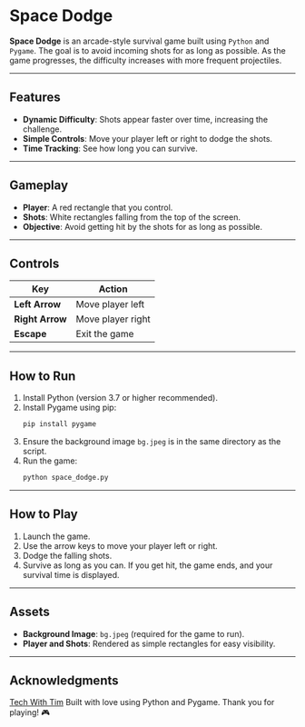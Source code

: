 # Space Dodge

**Space Dodge** is an arcade-style survival game built using `Python` and `Pygame`. The goal is to avoid incoming shots for as long as possible. As the game progresses, the difficulty increases with more frequent projectiles.

---

## Features

- **Dynamic Difficulty**: Shots appear faster over time, increasing the challenge.
- **Simple Controls**: Move your player left or right to dodge the shots.
- **Time Tracking**: See how long you can survive.

---

## Gameplay

- **Player**: A red rectangle that you control.
- **Shots**: White rectangles falling from the top of the screen.
- **Objective**: Avoid getting hit by the shots for as long as possible.

---

## Controls

| Key             | Action              |
|-----------------|---------------------|
| **Left Arrow**  | Move player left    |
| **Right Arrow** | Move player right   |
| **Escape**      | Exit the game       |

---

## How to Run

1. Install Python (version 3.7 or higher recommended).
2. Install Pygame using pip:
   ```bash
   pip install pygame
   ```
3. Ensure the background image `bg.jpeg` is in the same directory as the script.
4. Run the game:
   ```bash
   python space_dodge.py
   ```

---

## How to Play

1. Launch the game.
2. Use the arrow keys to move your player left or right.
3. Dodge the falling shots.
4. Survive as long as you can. If you get hit, the game ends, and your survival time is displayed.

---

## Assets

- **Background Image**: `bg.jpeg` (required for the game to run).
- **Player and Shots**: Rendered as simple rectangles for easy visibility.

---

## Acknowledgments

[Tech With Tim](https://www.youtube.com/@TechWithTim)
Built with love using Python and Pygame. Thank you for playing! 🎮
